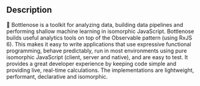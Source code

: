 ## Description

🐬 Bottlenose is a toolkit for analyzing data, building data pipelines and performing shallow machine learning in isomorphic JavaScript. Bottlenose builds useful analytics tools on top of the Observable pattern (using RxJS 6). This makes it easy to write applications that use expressive functional programming, behave predictably, run in most environments using pure isomorphic JavaScript (client, server and native), and are easy to test. It provides a great developer experience by keeping code simple and providing live, real-time calculations. The implementations are lightweight, performant, declarative and isomorphic.
